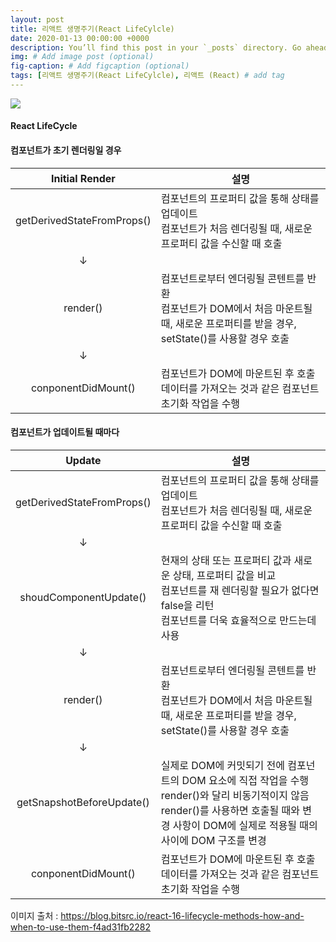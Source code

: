 ```yaml
---
layout: post
title: 리액트 생명주기(React LifeCylcle)
date: 2020-01-13 00:00:00 +0000
description: You’ll find this post in your `_posts` directory. Go ahead and edit it and re-build the site to see your changes. # Add post description (optional)
img: # Add image post (optional)
fig-caption: # Add figcaption (optional)
tags: [리액트 생명주기(React LifeCylcle), 리액트 (React) # add tag
---
```


<img src="https://user-images.githubusercontent.com/37543606/72235415-71391180-3615-11ea-922b-2ef336aa294d.png" />

#### React LifeCycle



#### 컴포넌트가 초기 렌더링일 경우

|       Initial Render       | 설명                                                         |
| :------------------------: | ------------------------------------------------------------ |
| getDerivedStateFromProps() | 컴포넌트의 프로퍼티 값을 통해 상태를 업데이트<br />컴포넌트가 처음 렌더링될 때, 새로운 프로퍼티 값을 수신할 때 호출 |
|             ↓              |                                                              |
|          render()          | 컴포넌트로부터 엔더링될 콘텐트를 반환<br />컴포넌트가 DOM에서 처음 마운트될 때, 새로운 프로퍼티를 받을 경우, setState()를 사용할 경우 호출 |
|             ↓              |                                                              |
|    conponentDidMount()     | 컴포넌트가 DOM에 마운트된 후 호출<br />데이터를 가져오는 것과 같은 컴포넌트 초기화 작업을 수행 |



#### 컴포넌트가 업데이트될 때마다

|           Update           | 설명                                                         |
| :------------------------: | ------------------------------------------------------------ |
| getDerivedStateFromProps() | 컴포넌트의 프로퍼티 값을 통해 상태를 업데이트<br />컴포넌트가 처음 렌더링될 때, 새로운 프로퍼티 값을 수신할 때 호출 |
|             ↓              |                                                              |
|   shoudComponentUpdate()   | 현재의 상태 또는 프로퍼티 값과 새로운 상태, 프로퍼티 값을 비교<br />컴포넌트를 재 렌더링할 필요가 없다면 false을 리턴<br />컴포넌트를 더욱 효율적으로 만드는데 사용 |
|             ↓              |                                                              |
|          render()          | 컴포넌트로부터 엔더링될 콘텐트를 반환<br />컴포넌트가 DOM에서 처음 마운트될 때, 새로운 프로퍼티를 받을 경우, setState()를 사용할 경우 호출 |
|             ↓              |                                                              |
| getSnapshotBeforeUpdate()  | 실제로 DOM에 커밋되기 전에 컴포넌트의 DOM 요소에 직접 작업을 수행<br />render()와 달리 비동기적이지 않음<br />render()를 사용하면 호출될 때와 변경 사항이 DOM에 실제로 적용될 때의 사이에 DOM 구조를 변경 |
|    conponentDidMount()     | 컴포넌트가 DOM에 마운트된 후 호출<br />데이터를 가져오는 것과 같은 컴포넌트 초기화 작업을 수행 |



이미지 출처 : https://blog.bitsrc.io/react-16-lifecycle-methods-how-and-when-to-use-them-f4ad31fb2282